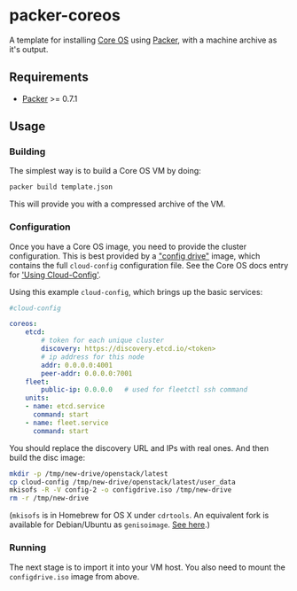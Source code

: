 # packer-coreos

A template for installing [Core OS][] using [Packer][], with a machine archive
as it's output.

## Requirements

* [Packer][] >= 0.7.1

## Usage

### Building

The simplest way is to build a Core OS VM by doing:

```sh
packer build template.json
```

This will provide you with a compressed archive of the VM.

### Configuration

Once you have a Core OS image, you need to provide the cluster configuration.
This is best provided by a ["config drive"][config-drive] image, which contains
the full `cloud-config` configuration file. See the Core OS docs entry for
['Using Cloud-Config'][cloud-config].

Using this example `cloud-config`, which brings up the basic services:

```yaml
#cloud-config

coreos:
    etcd:
        # token for each unique cluster
        discovery: https://discovery.etcd.io/<token>
        # ip address for this node
        addr: 0.0.0.0:4001
        peer-addr: 0.0.0.0:7001
    fleet:
        public-ip: 0.0.0.0   # used for fleetctl ssh command
    units:
    - name: etcd.service
      command: start
    - name: fleet.service
      command: start
```

You should replace the discovery URL and IPs with real ones. And then build
the disc image:

```sh
mkdir -p /tmp/new-drive/openstack/latest
cp cloud-config /tmp/new-drive/openstack/latest/user_data
mkisofs -R -V config-2 -o configdrive.iso /tmp/new-drive
rm -r /tmp/new-drive
```

(`mkisofs` is in Homebrew for OS X under `cdrtools`. An equivalent fork is
available for Debian/Ubuntu as `genisoimage`. [See here][].)

### Running

The next stage is to import it into your VM host. You also need to mount the
`configdrive.iso` image from above.

[Core OS]: https://coreos.com
[Packer]: http://www.packer.io
[config-drive]: https://github.com/coreos/coreos-cloudinit/blob/master/Documentation/config-drive.md
[See here]: http://wiki.osdev.org/Mkisofs
[cloud-config]: https://coreos.com/docs/cluster-management/setup/cloudinit-cloud-config/
